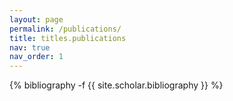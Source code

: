 ```yaml
---
layout: page
permalink: /publications/
title: titles.publications
nav: true
nav_order: 1
---
```

<!-- _pages/publications.md -->
<div class="publications">

{% bibliography -f {{ site.scholar.bibliography }} %}

</div>
